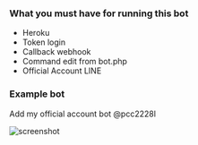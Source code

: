 ### What you must have for running this bot
- Heroku
- Token login 
- Callback webhook
- Command edit from bot.php
- Official Account LINE

### Example bot
Add my official account bot @pcc2228l 

![screenshot](https://cdn.discordapp.com/attachments/408950289962369025/549886862278524929/image0.png)
